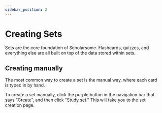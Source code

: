 ```yaml
---
sidebar_position: 2
---
```


# Creating Sets

Sets are the core foundation of Scholarsome. Flashcards, quizzes, and everything else are all built on top of the data stored within sets.

## Creating manually

The most common way to create a set is the manual way, where each card is typed in by hand.

To create a set manually, click the purple button in the navigation bar that says "Create", and then click "Study set." This will take you to the set creation page.
